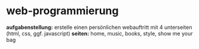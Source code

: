 # web-programmierung
**aufgabenstellung:** erstelle einen persönlichen webauftritt mit 4 unterseiten (html, css, ggf. javascript)
**seiten:** home, music, books, style, show me your bag
